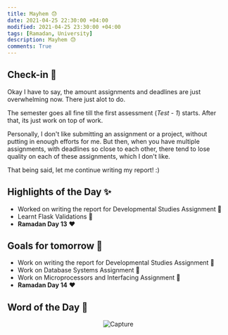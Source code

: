 ```yaml
---
title: Mayhem 😓
date: 2021-04-25 22:30:00 +04:00
modified: 2021-04-25 23:30:00 +04:00
tags: [Ramadan, University]
description: Mayhem 😓
comments: True
---
```


## Check-in 📌

Okay I have to say, the amount assignments and deadlines are just overwhelming now. There just alot to do. 

The semester goes all fine till the first assessment (*Test - 1*) starts. After that, its just work on top of work. 

Personally, I don't like submitting an assignment or a project, without putting in enough efforts for me. But then, when you have multiple assignments, with deadlines so close to each other, there tend to lose quality on each of these assignments, which I don't like.

That being said, let me continue writing my report! :)

## Highlights of the Day ✨
- Worked on writing the report for Developmental Studies Assignment 📝
- Learnt Flask Validations 🐍
- **Ramadan Day 13** ❤️

## Goals for tomorrow 📝
- Work on writing the report for Developmental Studies Assignment 📝
- Work on Database Systems Assignment 📝
- Work on Microprocessors and Interfacing Assignment 📝
- **Ramadan Day 14** ❤️

## Word of the Day 🔎

<p align='center'>
  <img src="https://i.ibb.co/5LSRGxP/Capture.jpg" alt="Capture" border="0">
</p>
